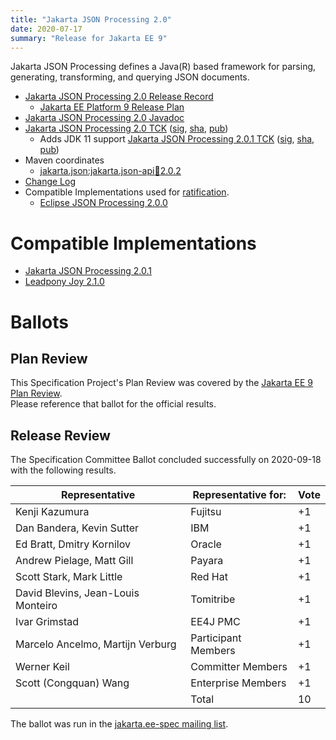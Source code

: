 ```yaml
---
title: "Jakarta JSON Processing 2.0"
date: 2020-07-17
summary: "Release for Jakarta EE 9"
---
```

Jakarta JSON Processing defines a Java(R) based framework for parsing, generating, transforming, and
querying JSON documents.

* [Jakarta JSON Processing 2.0 Release Record](https://projects.eclipse.org/projects/ee4j.jsonp/releases/2.0.0)
  * [Jakarta EE Platform 9 Release Plan](https://eclipse-ee4j.github.io/jakartaee-platform/jakartaee9/JakartaEE9ReleasePlan)
* [Jakarta JSON Processing 2.0 Javadoc](./apidocs)
* [Jakarta JSON Processing 2.0 TCK](https://download.eclipse.org/jakartaee/jsonp/2.0/jakarta-jsonp-tck-2.0.0.zip)  ([sig](https://download.eclipse.org/jakartaee/jsonp/2.0/jakarta-jsonp-tck-2.0.0.zip.sig),  [sha](https://download.eclipse.org/jakartaee/jsonp/2.0/jakarta-jsonp-tck-2.0.0.zip.sha256),  [pub](https://jakarta.ee/specifications/jakartaee-spec-committee.pub))
   * Adds JDK 11 support [Jakarta JSON Processing 2.0.1 TCK](https://download.eclipse.org/jakartaee/jsonp/2.0/jakarta-jsonp-tck-2.0.1.zip)  ([sig](https://download.eclipse.org/jakartaee/jsonp/2.0/jakarta-jsonp-tck-2.0.1.zip.sig),  [sha](https://download.eclipse.org/jakartaee/jsonp/2.0/jakarta-jsonp-tck-2.0.1.zip.sha256),  [pub](https://jakarta.ee/specifications/jakartaee-spec-committee.pub))
* Maven coordinates
  * [jakarta.json:jakarta.json-api:jar:2.0.2](https://search.maven.org/artifact/jakarta.json/jakarta.json-api/2.0.2/jar)
* [Change Log](./changelog)
* Compatible Implementations used for [ratification](https://www.eclipse.org/projects/efsp/?version=1.2#efsp-ratification).
  * [Eclipse JSON Processing 2.0.0](https://github.com/eclipse-ee4j/jsonp/releases/tag/2.0.0)

# Compatible Implementations

* [Jakarta JSON Processing 2.0.1](https://github.com/eclipse-ee4j/jsonp/releases/tag/2.0.1-RELEASE)
* [Leadpony Joy 2.1.0](https://github.com/leadpony/joy/releases/tag/v2.1.0)

# Ballots

## Plan Review

[//]: # (For Jakarta EE 9, the Platform Plan Review covered 95% of the Specification Projects.  For those Projects, just use the following statement in this Plan Review section:)

This Specification Project's Plan Review was covered by the [Jakarta EE 9 Plan Review](https://jakarta.ee/specifications/platform/9/).  
Please reference that ballot for the official results.

[//]: # (If your Project was required to do a standalone Plan Review...  You'll need to perform an official Plan Review ballot and record the results here.)

## Release Review

The Specification Committee Ballot concluded successfully on 2020-09-18 with the following results.

| Representative                                 | Representative for: | Vote |
|------------------------------------------------|---------------------|------|
| Kenji Kazumura                                 | Fujitsu             |  +1  |
| Dan Bandera, Kevin Sutter                      | IBM                 |  +1  |
| Ed Bratt, Dmitry Kornilov                      | Oracle              |  +1  |
| Andrew Pielage, Matt Gill                      | Payara              |  +1  |
| Scott Stark, Mark Little                       | Red Hat             |  +1  |
| David Blevins, Jean-Louis Monteiro             | Tomitribe           |  +1  |
| Ivar Grimstad                                  | EE4J PMC            |  +1  |
| Marcelo Ancelmo, Martijn Verburg               | Participant Members |  +1  |
| Werner Keil                                    | Committer Members   |  +1  |
| Scott (Congquan) Wang                          | Enterprise Members  |  +1  |
|                                                | Total               |  10  |

The ballot was run in the [jakarta.ee-spec mailing list](https://www.eclipse.org/lists/jakarta.ee-spec/msg00826.html).
